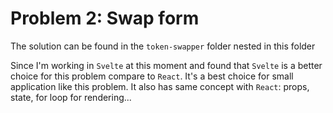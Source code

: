 # Problem 2: Swap form

The solution can be found in the `token-swapper` folder nested in this folder

Since I'm working in `Svelte` at this moment and found that `Svelte` is a better choice for this problem compare to `React`. It's a best choice for small application like this problem.
It also has same concept with `React`: props, state, for loop for rendering...
